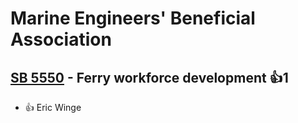 # Marine Engineers' Beneficial Association

## [SB 5550](/bill/2023-24/sb/5550/) - Ferry workforce development 👍1  
* 👍 Eric Winge 